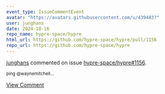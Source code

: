 ```yaml
---
event_type: IssueCommentEvent
avatar: "https://avatars.githubusercontent.com/u/439483?"
user: junghans
date: 2024-10-16
repo_name: hypre-space/hypre
html_url: https://github.com/hypre-space/hypre/pull/1156
repo_url: https://github.com/hypre-space/hypre
---
```


<a href='https://github.com/junghans' target='_blank'>junghans</a> commented on issue <a href='https://github.com/hypre-space/hypre/pull/1156' target='_blank'>hypre-space/hypre#1156</a>.

<small>ping @waynemitchell...</small>

<a href='https://github.com/hypre-space/hypre/pull/1156' target='_blank'>View Comment</a>